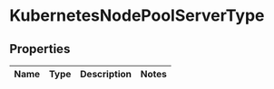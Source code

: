 # KubernetesNodePoolServerType

## Properties

|Name | Type | Description | Notes|
|------------ | ------------- | ------------- | -------------|



